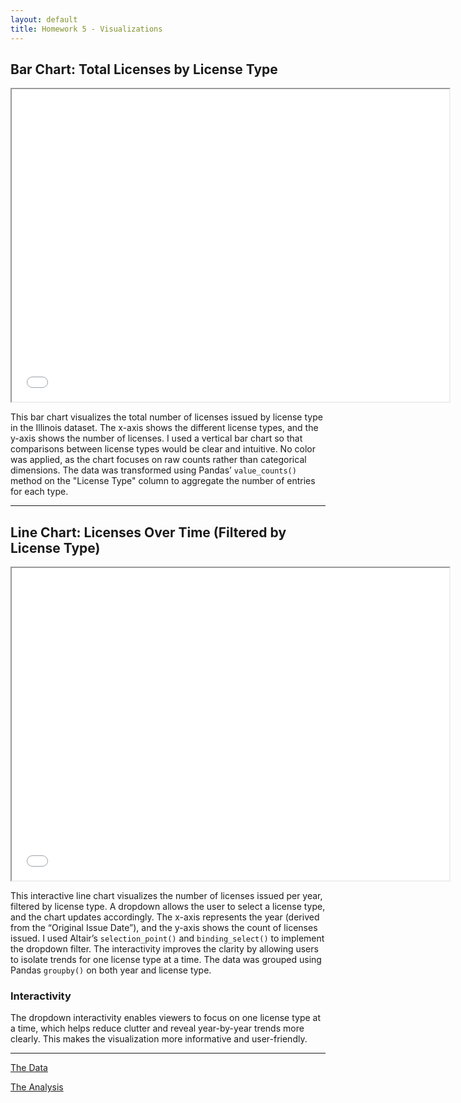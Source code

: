 ```yaml
---
layout: default
title: Homework 5 - Visualizations
---
```


## Bar Chart: Total Licenses by License Type

<iframe src="bar_chart.html" width="700" height="500"></iframe>

This bar chart visualizes the total number of licenses issued by license type in the Illinois dataset. The x-axis shows the different license types, and the y-axis shows the number of licenses. I used a vertical bar chart so that comparisons between license types would be clear and intuitive. No color was applied, as the chart focuses on raw counts rather than categorical dimensions. The data was transformed using Pandas’ `value_counts()` method on the "License Type" column to aggregate the number of entries for each type.

---

## Line Chart: Licenses Over Time (Filtered by License Type)

<iframe src="line_chart.html" width="700" height="500"></iframe>

This interactive line chart visualizes the number of licenses issued per year, filtered by license type. A dropdown allows the user to select a license type, and the chart updates accordingly. The x-axis represents the year (derived from the “Original Issue Date”), and the y-axis shows the count of licenses issued. I used Altair’s `selection_point()` and `binding_select()` to implement the dropdown filter. The interactivity improves the clarity by allowing users to isolate trends for one license type at a time. The data was grouped using Pandas `groupby()` on both year and license type.

### Interactivity

The dropdown interactivity enables viewers to focus on one license type at a time, which helps reduce clutter and reveal year-by-year trends more clearly. This makes the visualization more informative and user-friendly.

---

<p><a href="https://raw.githubusercontent.com/UIUC-iSchool-DataViz/is445_data/main/licenses_fall2022.csv">The Data</a></p>
<p><a href="https://github.com/Aanchal123/Aanchal123.github.io/blob/main/hw5/Workbook.ipynb">The Analysis</a></p>

